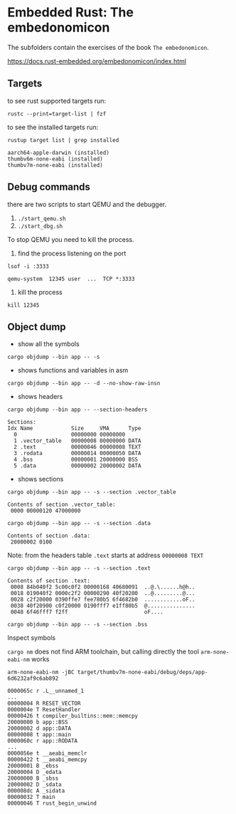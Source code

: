 # Embedded Rust: The embedonomicon

The subfolders contain the exercises of the book `The embedonomicon`.

https://docs.rust-embedded.org/embedonomicon/index.html

## Targets 

to see rust supported targets run:

`rustc --print=target-list | fzf`

to see the installed targets run:

```
rustup target list | grep installed

aarch64-apple-darwin (installed)
thumbv6m-none-eabi (installed)
thumbv7m-none-eabi (installed)
```

## Debug commands

there are two scripts to start QEMU and the debugger.

1. `./start_qemu.sh` 
2. `./start_dbg.sh`

To stop QEMU you need to kill the process.

1. find the process listening on the port 

```
lsof -i :3333

qemu-system  12345 user  ...  TCP *:3333

```

1. kill the process

```
kill 12345
```

## Object dump 

* show all the symbols

`cargo objdump --bin app -- -s`

* shows functions and variables in asm

`cargo objdump --bin app -- -d --no-show-raw-insn`

* shows headers

```
cargo objdump --bin app -- --section-headers

Sections:
Idx Name            Size     VMA      Type
  0                 00000000 00000000
  1 .vector_table   00000008 00000000 DATA
  2 .text           00000046 00000008 TEXT
  3 .rodata         00000014 00000050 DATA
  4 .bss            00000001 20000000 BSS
  5 .data           00000002 20000002 DATA
```
* shows sections

```
cargo objdump --bin app -- -s --section .vector_table

Contents of section .vector_table:
 0000 00000120 47000000
```

```
cargo objdump --bin app -- -s --section .data

Contents of section .data:
 20000002 0100
```

Note: from the headers table `.text` starts at 
address `00000008 TEXT`

```
cargo objdump --bin app -- -s --section .text

Contents of section .text:
 0008 84b040f2 5c00c0f2 00000168 40680091  ..@.\......h@h..
 0018 019040f2 0000c2f2 00000290 40f20200  ..@.........@...
 0028 c2f20000 0390ffe7 fee780b5 6f4682b0  ............oF..
 0038 40f20900 c0f20000 0190fff7 e1ff80b5  @...............
 0048 6f46fff7 f2ff                        oF....
```

`cargo objdump --bin app -- -s --section .bss`

Inspect symbols

`cargo nm` does not find ARM toolchain, but calling directly the tool 
`arm-none-eabi-nm` works

```
arm-none-eabi-nm -jBC target/thumbv7m-none-eabi/debug/deps/app-6d6232af9c6ab892

0000065c r .L__unnamed_1
...
00000004 R RESET_VECTOR
0000004e T ResetHandler
00000426 t compiler_builtins::mem::memcpy
20000000 b app::BSS
20000002 d app::DATA
00000008 t app::main
0000060c r app::RODATA
...
0000056e t __aeabi_memclr
00000422 t __aeabi_memcpy
20000001 B _ebss
20000004 D _edata
20000000 B _sbss
20000002 D _sdata
000008dc A _sidata
00000032 T main
00000046 T rust_begin_unwind
```
